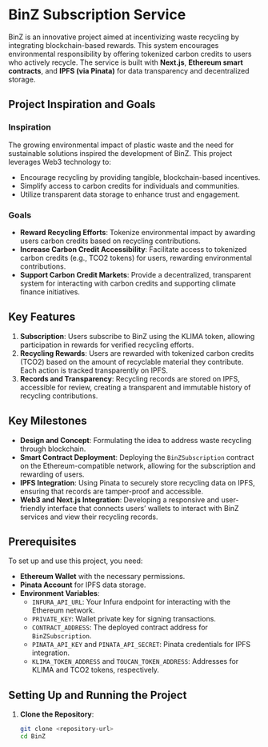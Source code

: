 # BinZ Subscription Service

BinZ is an innovative project aimed at incentivizing waste recycling by integrating blockchain-based rewards. This system encourages environmental responsibility by offering tokenized carbon credits to users who actively recycle. The service is built with **Next.js**, **Ethereum smart contracts**, and **IPFS (via Pinata)** for data transparency and decentralized storage.

## Project Inspiration and Goals

### Inspiration
The growing environmental impact of plastic waste and the need for sustainable solutions inspired the development of BinZ. This project leverages Web3 technology to:
- Encourage recycling by providing tangible, blockchain-based incentives.
- Simplify access to carbon credits for individuals and communities.
- Utilize transparent data storage to enhance trust and engagement.

### Goals
- **Reward Recycling Efforts**: Tokenize environmental impact by awarding users carbon credits based on recycling contributions.
- **Increase Carbon Credit Accessibility**: Facilitate access to tokenized carbon credits (e.g., TCO2 tokens) for users, rewarding environmental contributions.
- **Support Carbon Credit Markets**: Provide a decentralized, transparent system for interacting with carbon credits and supporting climate finance initiatives.

## Key Features

1. **Subscription**: Users subscribe to BinZ using the KLIMA token, allowing participation in rewards for verified recycling efforts.
2. **Recycling Rewards**: Users are rewarded with tokenized carbon credits (TCO2) based on the amount of recyclable material they contribute. Each action is tracked transparently on IPFS.
3. **Records and Transparency**: Recycling records are stored on IPFS, accessible for review, creating a transparent and immutable history of recycling contributions.

## Key Milestones

- **Design and Concept**: Formulating the idea to address waste recycling through blockchain.
- **Smart Contract Deployment**: Deploying the `BinZSubscription` contract on the Ethereum-compatible network, allowing for the subscription and rewarding of users.
- **IPFS Integration**: Using Pinata to securely store recycling data on IPFS, ensuring that records are tamper-proof and accessible.
- **Web3 and Next.js Integration**: Developing a responsive and user-friendly interface that connects users’ wallets to interact with BinZ services and view their recycling records.

## Prerequisites

To set up and use this project, you need:
- **Ethereum Wallet** with the necessary permissions.
- **Pinata Account** for IPFS data storage.
- **Environment Variables**:
  - `INFURA_API_URL`: Your Infura endpoint for interacting with the Ethereum network.
  - `PRIVATE_KEY`: Wallet private key for signing transactions.
  - `CONTRACT_ADDRESS`: The deployed contract address for `BinZSubscription`.
  - `PINATA_API_KEY` and `PINATA_API_SECRET`: Pinata credentials for IPFS integration.
  - `KLIMA_TOKEN_ADDRESS` and `TOUCAN_TOKEN_ADDRESS`: Addresses for KLIMA and TCO2 tokens, respectively.

## Setting Up and Running the Project

1. **Clone the Repository**:
   ```bash
   git clone <repository-url>
   cd BinZ
```
